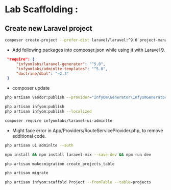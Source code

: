 # Lab Scaffolding : 

## Create new Laravel project
```bash
composer create-project --prefer-dist laravel/laravel:^9.0 project-manager
```

- Add following packages into composer.json while using it with Laravel 9.
```json
 "require": {
     "infyomlabs/laravel-generator": "^5.0",
     "infyomlabs/adminlte-templates": "^5.0",
     "doctrine/dbal": "~2.3"
 }  
 ```
- composer update

```bash
php artisan vendor:publish --provider="InfyOm\Generator\InfyOmGeneratorServiceProvider"
```
 

```bash
php artisan infyom:publish
php artisan infyom:publish --localized
```

```bash
composer require infyomlabs/laravel-ui-adminlte
```

- Might face error in App/Providers/RouteServiceProvider.php, to remove additional code.

```bash
php artisan ui adminlte --auth
```

```bash
npm install && npm install laravel-mix --save-dev && npm run dev
```

```bash
php artisan make:migration create_projects_table
```

```bash
php artisan migrate
```

```bash
php artisan infyom:scaffold Project --fromTable --table=projects
```
 
 
<!-- adnane's branch -->
